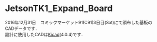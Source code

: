 # JetsonTK1_Expand_Board
2016年12月31日　コミックマーケット91(C91)3日目(Sat)にて頒布した基板のCADデータです．  
設計に使用したCADは[Kicad](http://kicad-pcb.org/)(4.0.4)です．
